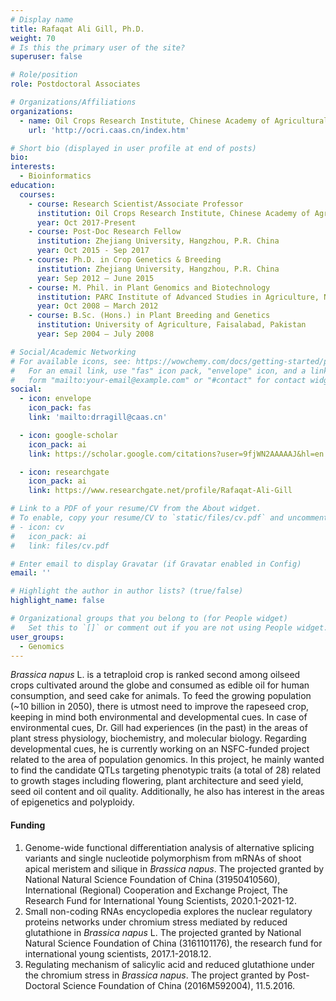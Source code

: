 ```yaml
---
# Display name
title: Rafaqat Ali Gill, Ph.D.
weight: 70
# Is this the primary user of the site?
superuser: false

# Role/position
role: Postdoctoral Associates

# Organizations/Affiliations
organizations:
  - name: Oil Crops Research Institute, Chinese Academy of Agricultural Sciences
    url: 'http://ocri.caas.cn/index.htm'

# Short bio (displayed in user profile at end of posts)
bio: 
interests:
  - Bioinformatics
education:
  courses:
    - course: Research Scientist/Associate Professor 
      institution: Oil Crops Research Institute, Chinese Academy of Agricultural Sciences
      year: Oct 2017-Present
    - course: Post-Doc Research Fellow
      institution: Zhejiang University, Hangzhou, P.R. China
      year: Oct 2015 - Sep 2017
    - course: Ph.D. in Crop Genetics & Breeding
      institution: Zhejiang University, Hangzhou, P.R. China
      year: Sep 2012 – June 2015
    - course: M. Phil. in Plant Genomics and Biotechnology
      institution: PARC Institute of Advanced Studies in Agriculture, NARC, Islamabad
      year: Oct 2008 – March 2012
    - course: B.Sc. (Hons.) in Plant Breeding and Genetics
      institution: University of Agriculture, Faisalabad, Pakistan
      year: Sep 2004 – July 2008

# Social/Academic Networking
# For available icons, see: https://wowchemy.com/docs/getting-started/page-builder/#icons
#   For an email link, use "fas" icon pack, "envelope" icon, and a link in the
#   form "mailto:your-email@example.com" or "#contact" for contact widget.
social:
  - icon: envelope
    icon_pack: fas
    link: 'mailto:drragill@caas.cn'

  - icon: google-scholar
    icon_pack: ai
    link: https://scholar.google.com/citations?user=9fjWN2AAAAAJ&hl=en

  - icon: researchgate
    icon_pack: ai
    link: https://www.researchgate.net/profile/Rafaqat-Ali-Gill

# Link to a PDF of your resume/CV from the About widget.
# To enable, copy your resume/CV to `static/files/cv.pdf` and uncomment the lines below.
# - icon: cv
#   icon_pack: ai
#   link: files/cv.pdf

# Enter email to display Gravatar (if Gravatar enabled in Config)
email: ''

# Highlight the author in author lists? (true/false)
highlight_name: false

# Organizational groups that you belong to (for People widget)
#   Set this to `[]` or comment out if you are not using People widget.
user_groups:
  - Genomics
---
```


*Brassica napus* L. is a tetraploid crop is ranked second among oilseed crops cultivated around the globe and consumed as edible oil for human consumption, and seed cake for animals. To feed the growing population (~10 billion in 2050), there is utmost need to improve the rapeseed crop, keeping in mind both environmental and developmental cues. In case of environmental cues, Dr. Gill had experiences (in the past) in the areas of plant stress physiology, biochemistry, and molecular biology. Regarding developmental cues, he is currently working on an NSFC-funded project related to the area of population genomics. In this project, he mainly wanted to find the candidate QTLs targeting phenotypic traits (a total of 28) related to growth stages including flowering, plant architecture and seed yield, seed oil content and oil quality. Additionally, he also has interest in the areas of epigenetics and polyploidy. 
#### Funding
1. Genome-wide functional differentiation analysis of alternative splicing variants and single nucleotide polymorphism from mRNAs of shoot apical meristem and silique in *Brassica napus*. The projected granted by National Natural Science Foundation of China (31950410560), International (Regional) Cooperation and Exchange Project, The Research Fund for International Young Scientists, 2020.1-2021-12.
2. Small non-coding RNAs encyclopedia explores the nuclear regulatory proteins networks under chromium stress mediated by reduced glutathione in *Brassica napus* L. The projected granted by National Natural Science Foundation of China (3161101176), the research fund for international young scientists, 2017.1-2018.12.
3. Regulating mechanism of salicylic acid and reduced glutathione under the chromium stress in *Brassica napus*. The project granted by Post-Doctoral Science Foundation of China (2016M592004), 11.5.2016.
